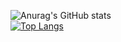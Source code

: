 ![Anurag's GitHub stats](https://github-readme-stats.vercel.app/api?username=Kang-Dayeon&show_icons=true&theme=panda)
<br/>
[![Top Langs](https://github-readme-stats.vercel.app/api/top-langs/?username=Kang-Dayeon&layout=compact)](https://github.com/깃허브아이디/github-readme-stats)
